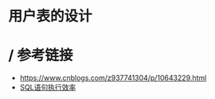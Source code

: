 # 用户表的设计

# / 参考链接

- https://www.cnblogs.com/z937741304/p/10643229.html
- [SQL语句执行效率](https://www.cnblogs.com/Apolyon/archive/2011/08/30/2159075.html)

